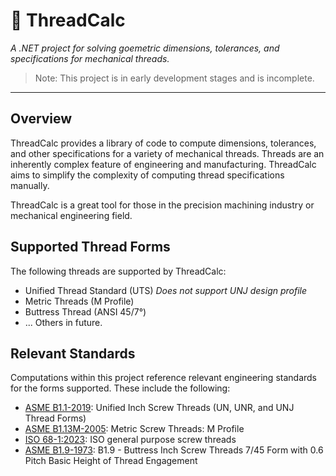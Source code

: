 # :wrench: ThreadCalc
*A .NET project for solving goemetric dimensions, tolerances, and specifications for mechanical threads.*
> Note: This project is in early development stages and is incomplete. 

---------
## Overview
ThreadCalc provides a library of code to compute 
dimensions, tolerances, and other specifications for a variety of mechanical threads. 
Threads are an inherently complex feature of engineering and manufacturing. 
ThreadCalc aims to simplify the complexity of computing thread specifications
manually.

ThreadCalc is a great tool for those in the precision machining industry or mechanical engineering field. 

## Supported Thread Forms
The following threads are supported by ThreadCalc:

- Unified Thread Standard (UTS) *Does not support UNJ design profile*
- Metric Threads (M Profile)
- Buttress Thread (ANSI 45/7°)
- ... Others in future.

## Relevant Standards
Computations within this project reference relevant engineering standards for the forms supported. These include the following:
- [ASME B1.1-2019](https://www.asme.org/codes-standards/find-codes-standards/b1-1-unified-inch-screw-threads-un-unr-thread-form): Unified Inch Screw Threads (UN, UNR, and UNJ Thread Forms)
- [ASME B1.13M-2005](https://www.asme.org/codes-standards/find-codes-standards/b1-13m-metric-screw-threads-m-profile): Metric Screw Threads: M Profile
- [ISO 68-1:2023](https://www.iso.org/obp/ui/#iso:std:iso:68:-1:ed-2:v1:en): ISO general purpose screw threads
- [ASME B1.9-1973](https://www.asme.org/codes-standards/find-codes-standards/b1-9-buttress-inch-screw-threads-7-45-form-0-6-pitch-basic-height-thread-engagement): B1.9 - Buttress Inch Screw Threads 7/45 Form with 0.6 Pitch Basic Height of Thread Engagement 

